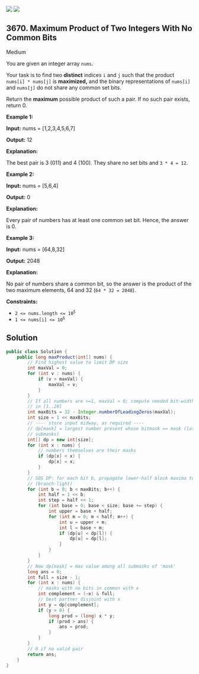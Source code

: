 [![](https://img.shields.io/github/stars/javadev/LeetCode-in-Java?label=Stars&style=flat-square)](https://github.com/javadev/LeetCode-in-Java)
[![](https://img.shields.io/github/forks/javadev/LeetCode-in-Java?label=Fork%20me%20on%20GitHub%20&style=flat-square)](https://github.com/javadev/LeetCode-in-Java/fork)

## 3670\. Maximum Product of Two Integers With No Common Bits

Medium

You are given an integer array `nums`.

Your task is to find two **distinct** indices `i` and `j` such that the product `nums[i] * nums[j]` is **maximized,** and the binary representations of `nums[i]` and `nums[j]` do not share any common set bits.

Return the **maximum** possible product of such a pair. If no such pair exists, return 0.

**Example 1:**

**Input:** nums = [1,2,3,4,5,6,7]

**Output:** 12

**Explanation:**

The best pair is 3 (011) and 4 (100). They share no set bits and `3 * 4 = 12`.

**Example 2:**

**Input:** nums = [5,6,4]

**Output:** 0

**Explanation:**

Every pair of numbers has at least one common set bit. Hence, the answer is 0.

**Example 3:**

**Input:** nums = [64,8,32]

**Output:** 2048

**Explanation:**

No pair of numbers share a common bit, so the answer is the product of the two maximum elements, 64 and 32 (`64 * 32 = 2048`).

**Constraints:**

*   <code>2 <= nums.length <= 10<sup>5</sup></code>
*   <code>1 <= nums[i] <= 10<sup>6</sup></code>

## Solution

```java
public class Solution {
    public long maxProduct(int[] nums) {
        // Find highest value to limit DP size
        int maxVal = 0;
        for (int v : nums) {
            if (v > maxVal) {
                maxVal = v;
            }
        }
        // If all numbers are >=1, maxVal > 0; compute needed bit-width
        // in [1..20]
        int maxBits = 32 - Integer.numberOfLeadingZeros(maxVal);
        int size = 1 << maxBits;
        // ---- store input midway, as required ----
        // dp[mask] = largest number present whose bitmask == mask (later becomes: max over all
        // submasks)
        int[] dp = new int[size];
        for (int x : nums) {
            // numbers themselves are their masks
            if (dp[x] < x) {
                dp[x] = x;
            }
        }
        // SOS DP: for each bit b, propagate lower-half block maxima to upper-half block
        // (branch-light)
        for (int b = 0; b < maxBits; b++) {
            int half = 1 << b;
            int step = half << 1;
            for (int base = 0; base < size; base += step) {
                int upper = base + half;
                for (int m = 0; m < half; m++) {
                    int u = upper + m;
                    int l = base + m;
                    if (dp[u] < dp[l]) {
                        dp[u] = dp[l];
                    }
                }
            }
        }
        // Now dp[mask] = max value among all submasks of 'mask'
        long ans = 0;
        int full = size - 1;
        for (int x : nums) {
            // masks with no bits in common with x
            int complement = (~x) & full;
            // best partner disjoint with x
            int y = dp[complement];
            if (y > 0) {
                long prod = (long) x * y;
                if (prod > ans) {
                    ans = prod;
                }
            }
        }
        // 0 if no valid pair
        return ans;
    }
}
```